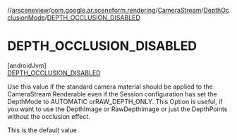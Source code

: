 //[arsceneview](../../../../../index.md)/[com.google.ar.sceneform.rendering](../../../index.md)/[CameraStream](../../index.md)/[DepthOcclusionMode](../index.md)/[DEPTH_OCCLUSION_DISABLED](index.md)

# DEPTH_OCCLUSION_DISABLED

[androidJvm]\
[DEPTH_OCCLUSION_DISABLED](index.md)

Use this value if the standard camera material should be applied to
the CameraStream Renderable even if the Session configuration has set
the DepthMode to AUTOMATIC orRAW_DEPTH_ONLY. This Option is useful, if you
want to use the DepthImage or RawDepthImage or just the DepthPoints without the
occlusion effect.

This is the default value

